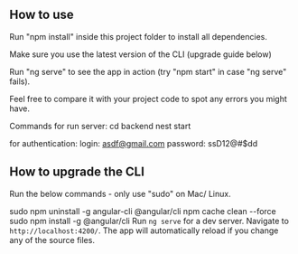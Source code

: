 
How to use
----------

Run "npm install" inside this project folder to install all dependencies.

Make sure you use the latest version of the CLI (upgrade guide below)

Run "ng serve" to see the app in action (try "npm start" in case "ng serve" fails).

Feel free to compare it with your project code to spot any errors you might have.

Commands for run server:
cd backend
nest start

for authentication:
login: asdf@gmail.com
password: ssD12@#$dd

How to upgrade the CLI
-----------------------

Run the below commands - only use "sudo" on Mac/ Linux.

sudo npm uninstall -g angular-cli @angular/cli
npm cache clean --force
sudo npm install -g @angular/cli
Run `ng serve` for a dev server. Navigate to `http://localhost:4200/`. The app will automatically reload if you change any of the source files.


